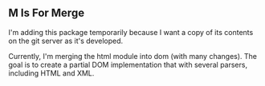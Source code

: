 
## M Is For Merge

I'm adding this package temporarily because I want a copy of its
contents on the git server as it's developed.

Currently, I'm merging the html module into dom (with many changes).
The goal is to create a partial DOM implementation that with several
parsers, including HTML and XML.
